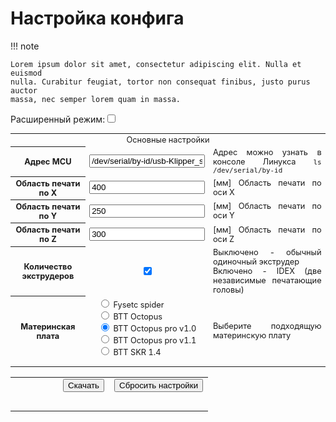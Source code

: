 # Настройка конфига

!!! note

    Lorem ipsum dolor sit amet, consectetur adipiscing elit. Nulla et euismod
    nulla. Curabitur feugiat, tortor non consequat finibus, justo purus auctor
    massa, nec semper lorem quam in massa.


<script src="https://cdn.jsdelivr.net/npm/streamsaver@2.0.3/StreamSaver.min.js"></script>

<label for="toggle">Расширенный режим:</label><input type="checkbox" id="toggleTablePro">


<table style="width: 100%; font-size: 0.8rem;">
    <tbody>
        <tr>
            <td colspan="3" style="text-align:center">Основные настройки</td>
        </tr>
        <tr>
            <th class="lang" id="table.serial.title">Адрес MCU</td>
            <td style="text-align:center"><input class="calibratorInput" type="text" id="k3d_config_mcu_serial" name="k3d_config_mcu_serial" value="/dev/serial/by-id/usb-Klipper_stm32f429xx_3F0039000950314B33323220-if00"></td>
            <td class="lang" id="table.serial.description" style="text-align: justify;">Адрес можно узнать в консоле Линукса <code>ls /dev/serial/by-id</code></td>
        </tr>
        </tr>
            <tr>
            <th class="lang" id="table.size_x.title">Область печати по X</td>
            <td style="text-align:center"><input class="calibratorInput" type="text" id="k3d_config_size_x" name="k3d_config_size_x" value="400"></td>
            <td class="lang" id="table.size_x.description" style="text-align: justify;">[мм] Область печати по оси X </td>
        </tr>
        <tr>
            <th class="lang" id="table.size_y.title">Область печати по Y</td>
            <td style="text-align:center"><input class="calibratorInput" type="text" id="k3d_config_size_y" name="k3d_config_size_y" value="250"></td>
            <td class="lang" id="table.size_y.description" style="text-align: justify;">[мм] Область печати по оси Y</td>
        </tr>
        <tr>
            <th class="lang" id="table.size_z.title">Область печати по Z</td>
            <td style="text-align:center"><input class="calibratorInput" type="text" id="k3d_config_size_z" name="k3d_config_size_z" value="300"></td>
            <td class="lang" id="table.size_z.description" style="text-align: justify;">[мм] Область печати по оси Z</td>
        </tr>
        <tr>
            <th class="lang" id="table.idex.title">Количество экструдеров</td>
            <td style="text-align:center"><input type="checkbox" id="k3d_config_idex" name="k3d_config_idex" checked></td>
            <td class="lang" id="table.idex.description" style="text-align: justify;">Выключено - обычный одиночный экструдер <br>Включено - IDEX (две независимые печатающие головы)</td>
        </tr>
        <tr>
            <th class="lang" id="k3d_config_MCU">Материнская плата</td>
            <td align="center">
                <form style="text-align:left; width:fit-content;"><input type="radio" id="k3d_config_MCU_0" name="k3d_config_MCU" value="fysetc_spider"><label for="k3d_la_firmwareMarlin"> Fysetc spider</label><br>
                <input type="radio" id="k3d_config_MCU_1" name="k3d_config_MCU" value="btt_octopus"><label for="k3d_la_firmwareKlipper"> BTT Octopus</label><br>
                <input type="radio" id="k3d_config_MCU_2" name="k3d_config_MCU" value="btt_octopus_pro_v1.0" checked><label for="k3d_la_firmwareRRF"> BTT Octopus pro v1.0</label><br>
                <input type="radio" id="k3d_config_MCU_3" name="k3d_config_MCU" value="btt_octopus_pro_v1.1"><label for="k3d_la_firmwareRRF"> BTT Octopus pro v1.1</label><br>
				<input type="radio" id="k3d_config_MCU_4" name="k3d_config_MCU" value="btt_skr_1.4"><label for="k3d_la_firmwareRRF"> BTT SKR 1.4</label>
                </form>
            </td>
            <td class="lang" id="table.firmware.description" style="text-align: justify;">Выберите подходящую материнскую плату</td>
        </tr>
    </tbody>
    <tbody id="tablePro" style="display: none;">
        <tr>
            <td colspan="3" style="text-align:center">Настройки направления и положения осей</td>
        </tr>
        <tr>
            <th class="lang" id="table.x_dir.title">Инвертировать X</td>
            <td style="text-align:center"><input type="checkbox" id="k3d_config_x_dir" name="k3d_config_x_dir" checked></td>
            <td class="lang" id="table.x_dir.description" style="text-align: justify;"></td>
        </tr>
        <tr>
            <th class="lang" id="table.y_dir.title">Инвертировать Y</td>
            <td style="text-align:center"><input type="checkbox" id="k3d_config_y_dir" name="k3d_config_y_dir" checked></td>
            <td class="lang" id="table.y_dir.description" style="text-align: justify;"></td>
        </tr>
        <tr>
            <th class="lang" id="table.z_dir.title">Инвертировать Z</td>
            <td style="text-align:center"><input type="checkbox" id="k3d_config_z_dir" name="k3d_config_z_dir" checked></td>
            <td class="lang" id="table.z_dir.description" style="text-align: justify;"></td>
        </tr>
        <tr>
            <th class="lang" id="table.extruder_dir.title">Инвертировать E</td>
            <td style="text-align:center"><input type="checkbox" id="k3d_config_extruder_dir" name="k3d_config_extruder_dir"></td>
            <td class="lang" id="table.extruder_dir.description" style="text-align: justify;"></td>
        </tr>
        <tr>
            <th class="lang" id="table.x_position_min.title">X position_min</td>
            <td style="text-align:center"><input class="calibratorInput" type="text" id="k3d_config_x_position_min" name="k3d_config_x_position_min" value="-0.01"></td>
            <td class="lang" id="table.x_position_min.description" style="text-align: justify;">[мм] Минимальное положение по оси X</td>
        </tr>
        <tr>
            <th class="lang" id="table.x_position_endstop.title">Х position_endstop</td>
            <td style="text-align:center"><input class="calibratorInput" type="text" id="k3d_config_x_position_endstop" name="k3d_config_x_position_endstop" value="0"></td>
            <td class="lang" id="table.x_position_endstop.description" style="text-align: justify;">[мм] Положения концевика оси Х</td>
        </tr>
        <tr>
            <th class="lang" id="table.y_position_min.title">Y position_min</td>
            <td style="text-align:center"><input class="calibratorInput" type="text" id="k3d_config_y_position_min" name="k3d_config_y_position_min" value="-0.01"></td>
            <td class="lang" id="table.y_position_min.description" style="text-align: justify;">[мм] Минимальное положение по оси Y</td>
        </tr>
        <tr>
            <th class="lang" id="table.y_position_endstop.title">Y position_endstop</td>
            <td style="text-align:center"><input class="calibratorInput" type="text" id="k3d_config_y_position_endstop" name="k3d_config_y_position_endstop" value="0"></td>
            <td class="lang" id="table.y_position_endstop.description" style="text-align: justify;">[мм] Положения концевика оси Y</td>
        </tr>
        <tr>
            <th class="lang" id="table.z_position_min.title">Z position_min</td>
            <td style="text-align:center"><input class="calibratorInput" type="text" id="k3d_config_z_position_min" name="k3d_config_z_position_min" value="-0.01"></td>
            <td class="lang" id="table.z_position_min.description" style="text-align: justify;">[мм] Минимальное положение по оси Z</td>
        </tr>
        <tr>
            <th class="lang" id="table.z_position_endstop.title">Z position_endstop</td>
            <td style="text-align:center"><input class="calibratorInput" type="text" id="k3d_config_z_position_endstop" name="k3d_config_z_position_endstop" value="0"></td>
            <td class="lang" id="table.z_position_endstop.description" style="text-align: justify;">[мм] Положения концевика оси Z</td>
        </tr>
        <tr>
            <th class="lang" id="table.dual_carriage_position_max.title">U position_max</td>
            <td style="text-align:center"><input class="calibratorInput" type="text" id="k3d_config_dual_carriage_position_max" name="k3d_config_dual_carriage_position_max" value="400.01"></td>
            <td class="lang" id="table.dual_carriage_position_max.description" style="text-align: justify;">[мм] Максимальное положение по оси dual_carriage</td>
        </tr>
        <tr>
            <th class="lang" id="table.dual_carriage_position_endstop.title">U position_endstop</td>
            <td style="text-align:center"><input class="calibratorInput" type="text" id="k3d_config_dual_carriage_position_endstop" name="k3d_config_dual_carriage_position_endstop" value="400"></td>
            <td class="lang" id="table.dual_carriage_position_endstop.description" style="text-align: justify;">[мм] Положения концевика оси dual_carriage</td>
        </tr>
        <tr>
            <td colspan="3" style="text-align:center">Настройки скорости и ускорения</td>
        </tr>
        <tr>
            <th class="lang" id="table.max_velocity.title">max_velocity</td>
            <td style="text-align:center"><input class="calibratorInput" type="text" id="k3d_config_max_velocity" name="k3d_config_max_velocity" value="250"></td>
            <td class="lang" id="table.max_velocity.description" style="text-align: justify;">[мм/с] Максимальная скорость по осям X и Y</td>
        </tr>
        <tr>
            <th class="lang" id="table.max_accel.title">max_accel</td>
            <td style="text-align:center"><input class="calibratorInput" type="text" id="k3d_config_max_accel" name="k3d_config_max_accel" value="10000"></td>
            <td class="lang" id="table.max_accel.description" style="text-align: justify;">[мм/с<sup>2</sup>] Максимальное ускорение по осям X и Y</td>
        </tr>
		<tr>
            <th class="lang" id="table.max_z_velocity.title">max_z_velocity</td>
            <td style="text-align:center"><input class="calibratorInput" type="text" id="k3d_config_max_z_velocity" name="k3d_config_max_z_velocity" value="5"></td>
            <td class="lang" id="table.max_z_velocity.description" style="text-align: justify;">[мм/с] Максимальная скорость Z</td>
        </tr>
		<tr>
            <th class="lang" id="table.max_z_accel.title">max_z_accel</td>
            <td style="text-align:center"><input class="calibratorInput" type="text" id="k3d_config_max_z_accel" name="k3d_config_max_z_accel" value="100"></td>
            <td class="lang" id="table.max_z_accel.description" style="text-align: justify;">[мм/с<sup>2</sup>] Максимальное ускорение Z</td>
        </tr>
        <tr>
            <td colspan="3" style="text-align:center">Настройки двигателей</td>
        </tr>
        <tr>
            <th class="lang" id="table.x_run_current.title">Ток двигателя X</td>
            <td style="text-align:center"><input class="calibratorInput" type="text" id="k3d_config_x_run_current" name="k3d_config_x_run_current" value="0.7"></td>
            <td class="lang" id="table.x_run_current.description" style="text-align: justify;">[А]</td>
        </tr>
            <tr>
            <th class="lang" id="table.x_hold_current.title">Ток удержания X</td>
            <td style="text-align:center"><input class="calibratorInput" type="text" id="k3d_config_x_hold_current" name="k3d_config_x_hold_current" value="0.5"></td>
            <td class="lang" id="table.x_hold_current.description" style="text-align: justify;">[А]</td>
        </tr>
        <tr>
            <th class="lang" id="table.y_run_current.title">Ток двигателя Y</td>
            <td style="text-align:center"><input class="calibratorInput" type="text" id="k3d_config_y_run_current" name="k3d_config_y_run_current" value="0.7"></td>
            <td class="lang" id="table.y_run_current.description" style="text-align: justify;">[А]</td>
        </tr>
            <tr>
            <th class="lang" id="table.y_hold_current.title">Ток удержания Y</td>
            <td style="text-align:center"><input class="calibratorInput" type="text" id="k3d_config_y_hold_current" name="k3d_config_y_hold_current" value="0.5"></td>
            <td class="lang" id="table.y_hold_current.description" style="text-align: justify;">[А]</td>
        </tr>
        <tr>
            <th class="lang" id="table.z_run_current.title">Ток двигателя Z</td>
            <td style="text-align:center"><input class="calibratorInput" type="text" id="k3d_config_z_run_current" name="k3d_config_z_run_current" value="0.7"></td>
            <td class="lang" id="table.z_run_current.description" style="text-align: justify;">[А]</td>
        </tr>
            <tr>
            <th class="lang" id="table.z_hold_current.title">Ток удержания Z</td>
            <td style="text-align:center"><input class="calibratorInput" type="text" id="k3d_config_z_hold_current" name="k3d_config_z_hold_current" value="0.5"></td>
            <td class="lang" id="table.z_hold_current.description" style="text-align: justify;">[А]</td>
        </tr>
        <tr>
            <th class="lang" id="table.extruder_run_current.title">Ток двигателя extruder</td>
            <td style="text-align:center"><input class="calibratorInput" type="text" id="k3d_config_extruder_run_current" name="k3d_config_extruder_run_current" value="0.7"></td>
            <td class="lang" id="table.extruder_run_current.description" style="text-align: justify;">[А]</td>
        </tr>
            <tr>
            <th class="lang" id="table.extruder_hold_current.title">Ток удержания extruder</td>
            <td style="text-align:center"><input class="calibratorInput" type="text" id="k3d_config_extruder_hold_current" name="k3d_config_extruder_hold_current" value="0.5"></td>
            <td class="lang" id="table.extruder_hold_current.description" style="text-align: justify;">[А]</td>
        </tr>
        <tr>
            <td colspan="3" style="text-align:center">Настройки кинематика</td>
        </tr>
        <tr>
            <th class="lang" id="table.kinematics.title">kinematics</td>
            <td style="text-align:center"><input class="calibratorInput" type="text" id="k3d_config_kinematics" name="k3d_config_kinematics" value="cartesian"></td>
            <td class="lang" id="table.kinematics.description" style="text-align: justify;">Для Востока основная кинематика <i>cartesian</i></td>
        </tr>
        <tr>
            <th class="lang" id="table.x_rotation_distance.title">rotation_distance x</td>
            <td style="text-align:center"><input class="calibratorInput" type="text" id="k3d_config_x_rotation_distance" name="k3d_config_x_rotation_distance" value="20"></td>
            <td class="lang" id="table.x_rotation_distance.description" style="text-align: justify;">[мм/об] Расстояние на которое перемещается ось X за один оборот. Для 20 зубого шкива = 20, для 40 зубого = </td>
        </tr>
        <tr>
            <th class="lang" id="table.y_rotation_distance.title">rotation_distance y</td>
            <td style="text-align:center"><input class="calibratorInput" type="text" id="k3d_config_y_rotation_distance" name="k3d_config_y_rotation_distance" value="40"></td>
            <td class="lang" id="table.y_rotation_distance.description" style="text-align: justify;">[мм/об] Расстояние на которое перемещается ось Y за один оборот.</td>
        </tr>
        <tr>
            <th class="lang" id="table.z_rotation_distance.title">rotation_distance z</td>
            <td style="text-align:center"><input class="calibratorInput" type="text" id="k3d_config_z_rotation_distance" name="k3d_config_z_rotation_distance" value="2"></td>
            <td class="lang" id="table.z_rotation_distance.description" style="text-align: justify;">[мм/об] Расстояние на которое перемещается ось Z за один оборот. Однозаходный = 2, двухзаходный = 4, четырехзаходный = 8</td>
        </tr>
        <tr>
            <th class="lang" id="table.extruder_rotation_distance.title">rotation_distance e</td>
            <td style="text-align:center"><input class="calibratorInput" type="text" id="k3d_config_extruder_rotation_distance" name="k3d_config_extruder_rotation_distance" value="4.575"></td>
            <td class="lang" id="table.extruder_rotation_distance.description" style="text-align: justify;">[мм/об] Расстояние на которое перемещается пруток за один оборот</td>
        </tr>
        <tr>
            <td colspan="3" style="text-align:center">Прочее настройки</td>
        </tr>
        <tr>
            <th class="lang" id="table.minimum_cruise_ratio.title">minimum_cruise_ratio</td>
            <td style="text-align:center"><input class="calibratorInput" type="text" id="k3d_config_minimum_cruise_ratio" name="k3d_config_minimum_cruise_ratio" value="0.5"></td>
            <td class="lang" id="table.minimum_cruise_ratio.description" style="text-align: justify;">Коэф. достижения скорости. Снижение вибраций при малых расстояния перемещения за счет снижения максимальной скорости</td>
        </tr>
        <tr>
            <th class="lang" id="table.square_corner_velocity.title">square_corner_velocity</td>
            <td style="text-align:center"><input class="calibratorInput" type="text" id="k3d_config_square_corner_velocity" name="k3d_config_square_corner_velocity" value="5"></td>
            <td class="lang" id="table.square_corner_velocity.description" style="text-align: justify;">[мм/с] Максимальная скорость при прохождении угла в 90°</td>
        </tr>
        <tr>
            <th class="lang" id="table.delta.title">force_move</td>
            <td style="text-align:center"><input type="checkbox" id="k3d_config_enable_force_move" name="k3d_config_enable_force_move" checked></td>
            <td class="lang" id="table.delta.description" style="text-align: justify;">Перемещение без парковки. Необходимо для макросов и диагностики</td>
        </tr>
        <tr>
            <th class="lang" id="table.nozzle_diameter.title">nozzle_diameter</td>
            <td style="text-align:center"><input class="calibratorInput" type="text" id="k3d_config_nozzle_diameter" name="k3d_config_nozzle_diameter" value="0.4"></td>
            <td class="lang" id="table.nozzle_diameter.description" style="text-align: justify;">[мм] Диаметр сопла</td>
        </tr>
        <tr>
            <th class="lang" id="k3d_config_bed_title">Термистор стола</td>
            <td align="center">
                <form style="text-align:left; width:fit-content;">
				<input type="radio" id="k3d_config_thermistor_bed_0" name="k3d_config_thermistor_bed" value="EPCOS 100K B57560G104F"><label for="k3d_thermistor_bed_0"> EPCOS 100K B57560G104F</label><br>
                <input type="radio" id="k3d_config_thermistor_bed_1" name="k3d_config_thermistor_bed" value="ATC Semitec 104GT-2" checked><label for="k3d_thermistor_bed_1"> ATC Semitec 104GT-2</label><br>
                <input type="radio" id="k3d_config_thermistor_bed_2" name="k3d_config_thermistor_bed" value="ATC Semitec 104NT-4-R025H42G"><label for="k3d_thermistor_bed_2">ATC Semitec 104NT-4-R025H42G</label><br>
				<input type="radio" id="k3d_config_thermistor_bed_3" name="k3d_config_thermistor_bed" value="Generic 3950"><label for="k3d_thermistor_bed_3"> Generic 3950</label><br>
				<input type="radio" id="k3d_config_thermistor_bed_4" name="k3d_config_thermistor_bed" value="Honeywell 100K 135-104LAG-J01"><label for="k3d_thermistor_bed_4"> Honeywell 100K 135-104LAG-J01</label><br>
				<input type="radio" id="k3d_config_thermistor_bed_5" name="k3d_config_thermistor_bed" value="NTC 100K MGB18-104F39050L32"><label for="k3d_thermistor_bed_5"> NTC 100K MGB18-104F39050L32</label><br>
				<input type="radio" id="k3d_config_thermistor_bed_6" name="k3d_config_thermistor_bed" value="SliceEngineering 450"><label for="k3d_thermistor_bed_6"> SliceEngineering 450</label><br>
				<input type="radio" id="k3d_config_thermistor_bed_7" name="k3d_config_thermistor_bed" value="ATC Semitec 104NT-4-R025H42G"><label for="k3d_thermistor_bed_7"> TDK NTCG104LH104JT1</label><br>
				</form>
            </td>
            <td class="lang" id="table.firmware.description" style="text-align: justify;">Выберите датчик температуры стола</td>
        </tr>
		<tr>
            <th class="lang" id="k3d_config_extruder_title">Термистор сопла</td>
            <td align="center">
                <form style="text-align:left; width:fit-content;">
				<input type="radio" id="k3d_config_thermistor_extruder_0" name="k3d_config_thermistor_extruder" value="EPCOS 100K B57560G104F"><label for="k3d_thermistor_extruder_0"> EPCOS 100K B57560G104F</label><br>
                <input type="radio" id="k3d_config_thermistor_extruder_1" name="k3d_config_thermistor_extruder" value="ATC Semitec 104GT-2"><label for="k3d_thermistor_extruder_1"> ATC Semitec 104GT-2</label><br>
                <input type="radio" id="k3d_config_thermistor_extruder_2" name="k3d_config_thermistor_extruder" value="ATC Semitec 104NT-4-R025H42G" checked><label for="k3d_thermistor_extruder_2">ATC Semitec 104NT-4-R025H42G</label><br>
				<input type="radio" id="k3d_config_thermistor_extruder_3" name="k3d_config_thermistor_extruder" value="Generic 3950"><label for="k3d_thermistor_extruder_3"> Generic 3950</label><br>
				<input type="radio" id="k3d_config_thermistor_extruder_4" name="k3d_config_thermistor_extruder" value="Honeywell 100K 135-104LAG-J01"><label for="k3d_thermistor_extruder_4"> Honeywell 100K 135-104LAG-J01</label><br>
				<input type="radio" id="k3d_config_thermistor_extruder_5" name="k3d_config_thermistor_extruder" value="NTC 100K MGB18-104F39050L32"><label for="k3d_thermistor_extruder_5"> NTC 100K MGB18-104F39050L32</label><br>
				<input type="radio" id="k3d_config_thermistor_extruder_6" name="k3d_config_thermistor_extruder" value="SliceEngineering 450"><label for="k3d_thermistor_extruder_6"> SliceEngineering 450</label><br>
				<input type="radio" id="k3d_config_thermistor_extruder_7" name="k3d_config_thermistor_extruder" value="ATC Semitec 104NT-4-R025H42G"><label for="k3d_thermistor_extruder_7"> TDK NTCG104LH104JT1</label><br>
				</form>
            </td>
            <td class="lang" id="table.firmware.description" style="text-align: justify;">Выберите датчик температуры сопла</td>
        </tr>
		<tr>
            <th class="lang" id="table.bed_size_x.title">устарел</td>
            <td style="text-align:center"><input class="calibratorInput" type="text" id="k3d_config_max_accel_to_decel" name="k3d_config_max_accel_to_decel" value="5000"></td>
            <td class="lang" id="table.bed_size_x.description" style="text-align: justify;">[мм/с<sup>2</sup>] max_accel_to_decel</td>
        </tr>
    </tbody>
</table>



<table class="caliButtonTable">
    <tbody>
        <tr>
            <td align="right" width="50%">
                <button class="caliButton" type="button" id="processButton">Скачать </button>
            </td>
            <td align="left" width="50%">
                <button class="caliButton" onclick="reset();" id="resetButton"> Сбросить настройки</button>
            </td>
        </tr>
        <tr>
            <td align="center" colspan="2">
                <br><div id="resultContainer"></div>
            </td>
        </tr>
    </tbody>
</table>
<script src="../assets/js/generation_config.js"></script>

